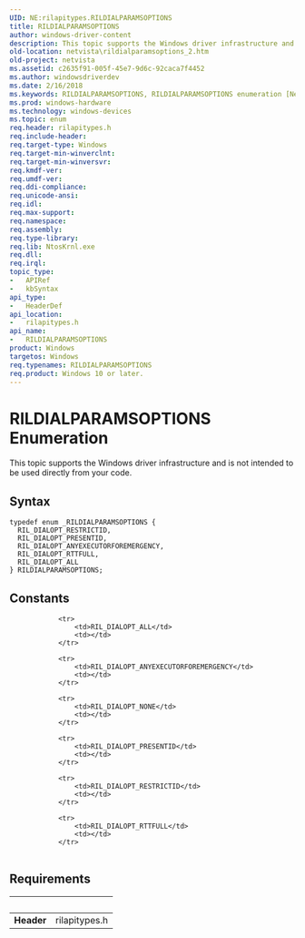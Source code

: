 ```yaml
---
UID: NE:rilapitypes.RILDIALPARAMSOPTIONS
title: RILDIALPARAMSOPTIONS
author: windows-driver-content
description: This topic supports the Windows driver infrastructure and is not intended to be used directly from your code.
old-location: netvista\rildialparamsoptions_2.htm
old-project: netvista
ms.assetid: c2635f91-005f-45e7-9d6c-92caca7f4452
ms.author: windowsdriverdev
ms.date: 2/16/2018
ms.keywords: RILDIALPARAMSOPTIONS, RILDIALPARAMSOPTIONS enumeration [Network Drivers Starting with Windows Vista], RIL_DIALOPT_ALL, RIL_DIALOPT_ANYEXECUTORFOREMERGENCY, RIL_DIALOPT_PRESENTID, RIL_DIALOPT_RESTRICTID, RIL_DIALOPT_RTTFULL, netvista.rildialparamsoptions_2, rilapitypes/RILDIALPARAMSOPTIONS, rilapitypes/RIL_DIALOPT_ALL, rilapitypes/RIL_DIALOPT_ANYEXECUTORFOREMERGENCY, rilapitypes/RIL_DIALOPT_PRESENTID, rilapitypes/RIL_DIALOPT_RESTRICTID, rilapitypes/RIL_DIALOPT_RTTFULL
ms.prod: windows-hardware
ms.technology: windows-devices
ms.topic: enum
req.header: rilapitypes.h
req.include-header: 
req.target-type: Windows
req.target-min-winverclnt: 
req.target-min-winversvr: 
req.kmdf-ver: 
req.umdf-ver: 
req.ddi-compliance: 
req.unicode-ansi: 
req.idl: 
req.max-support: 
req.namespace: 
req.assembly: 
req.type-library: 
req.lib: NtosKrnl.exe
req.dll: 
req.irql: 
topic_type:
-	APIRef
-	kbSyntax
api_type:
-	HeaderDef
api_location:
-	rilapitypes.h
api_name:
-	RILDIALPARAMSOPTIONS
product: Windows
targetos: Windows
req.typenames: RILDIALPARAMSOPTIONS
req.product: Windows 10 or later.
---
```


# RILDIALPARAMSOPTIONS Enumeration
This topic supports the Windows driver infrastructure and is not intended to be used directly from your code.

## Syntax
````
typedef enum _RILDIALPARAMSOPTIONS { 
  RIL_DIALOPT_RESTRICTID,
  RIL_DIALOPT_PRESENTID,
  RIL_DIALOPT_ANYEXECUTORFOREMERGENCY,
  RIL_DIALOPT_RTTFULL,
  RIL_DIALOPT_ALL
} RILDIALPARAMSOPTIONS;
````

## Constants

<table>
            
                <tr>
                    <td>RIL_DIALOPT_ALL</td>
                    <td></td>
                </tr>
            
                <tr>
                    <td>RIL_DIALOPT_ANYEXECUTORFOREMERGENCY</td>
                    <td></td>
                </tr>
            
                <tr>
                    <td>RIL_DIALOPT_NONE</td>
                    <td></td>
                </tr>
            
                <tr>
                    <td>RIL_DIALOPT_PRESENTID</td>
                    <td></td>
                </tr>
            
                <tr>
                    <td>RIL_DIALOPT_RESTRICTID</td>
                    <td></td>
                </tr>
            
                <tr>
                    <td>RIL_DIALOPT_RTTFULL</td>
                    <td></td>
                </tr>
</table>


## Requirements
| &nbsp; | &nbsp; |
| ---- |:---- |
| **Header** | rilapitypes.h |